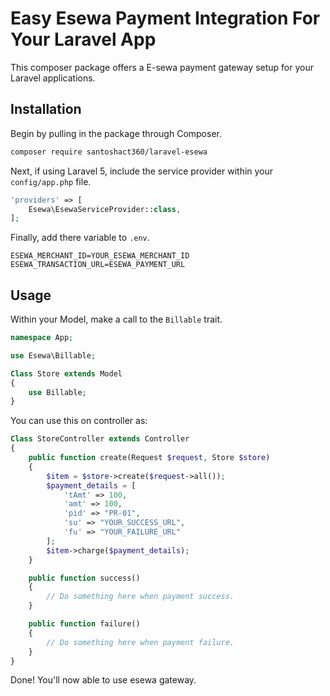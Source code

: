 # Easy Esewa Payment Integration For Your Laravel App

This composer package offers a E-sewa payment gateway setup for your Laravel applications.

## Installation

Begin by pulling in the package through Composer.

```bash
composer require santoshact360/laravel-esewa
```

Next, if using Laravel 5, include the service provider within your `config/app.php` file.

```php
'providers' => [
    Esewa\EsewaServiceProvider::class,
];
```

Finally, add there variable to `.env`.

```env
ESEWA_MERCHANT_ID=YOUR_ESEWA_MERCHANT_ID
ESEWA_TRANSACTION_URL=ESEWA_PAYMENT_URL
```

## Usage

Within your Model, make a call to the `Billable` trait.

```php
namespace App;

use Esewa\Billable;

Class Store extends Model
{
    use Billable;
}
```

You can use this on controller as:


```php
Class StoreController extends Controller
{
    public function create(Request $request, Store $store)
    {
        $item = $store->create($request->all());
        $payment_details = [
            'tAmt' => 100,
            'amt' => 100,
            'pid' => "PR-01",
            'su' => "YOUR_SUCCESS_URL",
            'fu' => "YOUR_FAILURE_URL"
        ];
        $item->charge($payment_details);
    }

    public function success()
    {
        // Do something here when payment success.
    }

    public function failure()
    {
        // Do something here when payment failure.
    }
}
```

Done! You'll now able to use esewa gateway.

